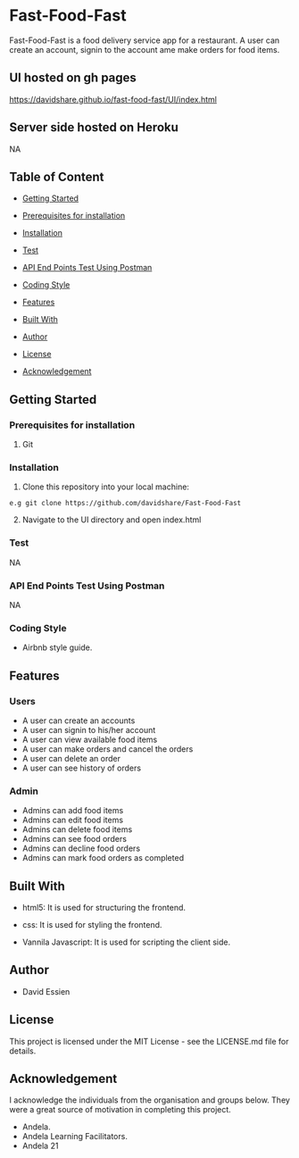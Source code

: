 # Fast-Food-Fast

Fast-Food-Fast is a food delivery service app for a restaurant. A user can create an account, signin to the account ame make orders for food items.

## UI hosted on gh pages
https://davidshare.github.io/fast-food-fast/UI/index.html

## Server side hosted on Heroku
NA

## Table of Content
 * [Getting Started](#getting-started)

 * [Prerequisites for installation](#Prerequisites)
 
 * [Installation](#installation)

 * [Test](#test)
 
 * [ API End Points Test Using Postman](#api-end-points)

 * [Coding Style](#coding-style)
 
 * [Features](#features)
 
 * [Built With](#built-with)
 
 * [Author](#author)

 * [License](#lincense)

 * [Acknowledgement](#acknowledgement)

## Getting Started


### Prerequisites for installation
1. Git


### Installation
1. Clone this repository into your local machine:
```
e.g git clone https://github.com/davidshare/Fast-Food-Fast
```
2. Navigate to the UI directory and open index.html

### Test
NA

### API End Points Test Using Postman

NA

### Coding Style
* Airbnb style guide. 

## Features

### Users
 * A user can create an accounts
 * A user can signin to his/her account
 * A user can view available food items
 * A user can make orders and cancel the orders
 * A user can delete an order
 * A user can see history of orders

 ### Admin
 * Admins can add food items
 * Admins can edit food items
 * Admins can delete food items
 * Admins can see food orders
 * Admins can decline food orders
 * Admins can mark food orders as completed
 

## Built With

* html5: It is used for structuring the frontend.

* css: It is used for styling the frontend.

* Vannila Javascript: It is used for scripting the client side.


## Author
* David Essien

## License
This project is licensed under the MIT License - see the LICENSE.md file for details.

## Acknowledgement
I acknowledge the individuals from the organisation and groups below. They were a great source of motivation in completing this project.
* Andela.
* Andela Learning Facilitators.
* Andela 21
